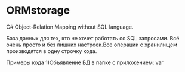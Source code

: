 # ORMstorage
C# Object-Relation Mapping without SQL language.

База данных для тех, кто не хочет работать со SQL запросами.
Всё очень просто и без лишних настроек.Все операции 
с хранилищем производятся в одну строчку кода.

Примеры кода
1)Объявление БД в папке с приложением:
var 
